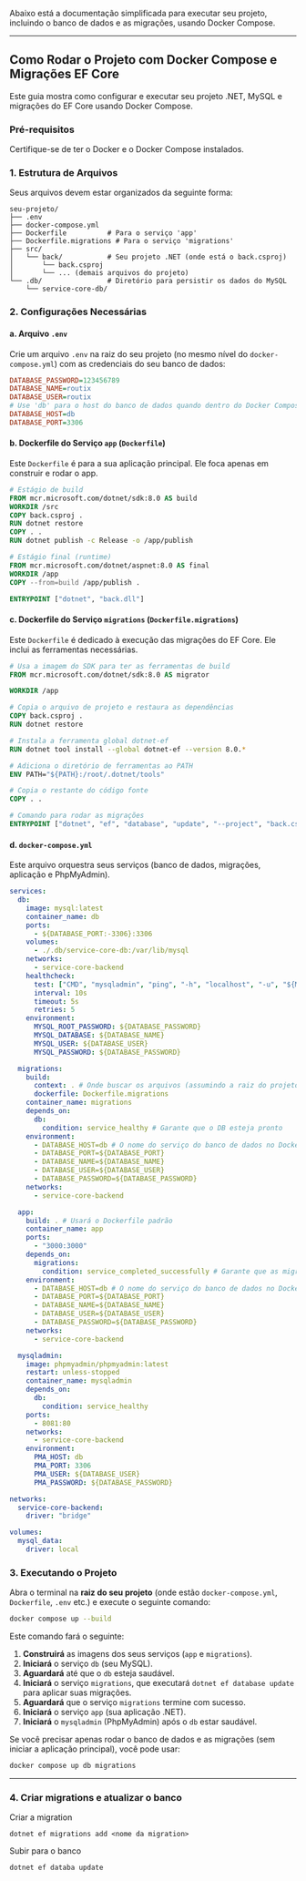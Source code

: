 Abaixo está a documentação simplificada para executar seu projeto, incluindo o banco de dados e as migrações, usando Docker Compose.

---

## Como Rodar o Projeto com Docker Compose e Migrações EF Core

Este guia mostra como configurar e executar seu projeto .NET, MySQL e migrações do EF Core usando Docker Compose.

### Pré-requisitos

Certifique-se de ter o Docker e o Docker Compose instalados.

### 1. Estrutura de Arquivos

Seus arquivos devem estar organizados da seguinte forma:

```
seu-projeto/
├── .env
├── docker-compose.yml
├── Dockerfile          # Para o serviço 'app'
├── Dockerfile.migrations # Para o serviço 'migrations'
├── src/
│   └── back/           # Seu projeto .NET (onde está o back.csproj)
│       └── back.csproj
│       └── ... (demais arquivos do projeto)
└── .db/                # Diretório para persistir os dados do MySQL
    └── service-core-db/
```

### 2. Configurações Necessárias

#### a. Arquivo `.env`

Crie um arquivo `.env` na raiz do seu projeto (no mesmo nível do `docker-compose.yml`) com as credenciais do seu banco de dados:

```ini
DATABASE_PASSWORD=123456789
DATABASE_NAME=routix
DATABASE_USER=routix
# Use 'db' para o host do banco de dados quando dentro do Docker Compose
DATABASE_HOST=db
DATABASE_PORT=3306
```

#### b. Dockerfile do Serviço `app` (`Dockerfile`)

Este `Dockerfile` é para a sua aplicação principal. Ele foca apenas em construir e rodar o app.

```dockerfile
# Estágio de build
FROM mcr.microsoft.com/dotnet/sdk:8.0 AS build
WORKDIR /src
COPY back.csproj .
RUN dotnet restore
COPY . .
RUN dotnet publish -c Release -o /app/publish

# Estágio final (runtime)
FROM mcr.microsoft.com/dotnet/aspnet:8.0 AS final
WORKDIR /app
COPY --from=build /app/publish .

ENTRYPOINT ["dotnet", "back.dll"]
```

#### c. Dockerfile do Serviço `migrations` (`Dockerfile.migrations`)

Este `Dockerfile` é dedicado à execução das migrações do EF Core. Ele inclui as ferramentas necessárias.

```dockerfile
# Usa a imagem do SDK para ter as ferramentas de build
FROM mcr.microsoft.com/dotnet/sdk:8.0 AS migrator

WORKDIR /app

# Copia o arquivo de projeto e restaura as dependências
COPY back.csproj .
RUN dotnet restore

# Instala a ferramenta global dotnet-ef
RUN dotnet tool install --global dotnet-ef --version 8.0.*

# Adiciona o diretório de ferramentas ao PATH
ENV PATH="${PATH}:/root/.dotnet/tools"

# Copia o restante do código fonte
COPY . .

# Comando para rodar as migrações
ENTRYPOINT ["dotnet", "ef", "database", "update", "--project", "back.csproj"]
```

#### d. `docker-compose.yml`

Este arquivo orquestra seus serviços (banco de dados, migrações, aplicação e PhpMyAdmin).

```yaml
services:
  db:
    image: mysql:latest
    container_name: db
    ports:
      - ${DATABASE_PORT:-3306}:3306
    volumes:
      - ./.db/service-core-db:/var/lib/mysql
    networks:
      - service-core-backend
    healthcheck:
      test: ["CMD", "mysqladmin", "ping", "-h", "localhost", "-u", "${MYSQL_USER}", "-p${MYSQL_PASSWORD}"]
      interval: 10s
      timeout: 5s
      retries: 5
    environment:
      MYSQL_ROOT_PASSWORD: ${DATABASE_PASSWORD}
      MYSQL_DATABASE: ${DATABASE_NAME}
      MYSQL_USER: ${DATABASE_USER}
      MYSQL_PASSWORD: ${DATABASE_PASSWORD}

  migrations:
    build:
      context: . # Onde buscar os arquivos (assumindo a raiz do projeto)
      dockerfile: Dockerfile.migrations
    container_name: migrations
    depends_on:
      db:
        condition: service_healthy # Garante que o DB esteja pronto
    environment:
      - DATABASE_HOST=db # O nome do serviço do banco de dados no Docker
      - DATABASE_PORT=${DATABASE_PORT}
      - DATABASE_NAME=${DATABASE_NAME}
      - DATABASE_USER=${DATABASE_USER}
      - DATABASE_PASSWORD=${DATABASE_PASSWORD}
    networks:
      - service-core-backend

  app:
    build: . # Usará o Dockerfile padrão
    container_name: app
    ports:
      - "3000:3000"
    depends_on:
      migrations:
        condition: service_completed_successfully # Garante que as migrações rodaram
    environment:
      - DATABASE_HOST=db # O nome do serviço do banco de dados no Docker
      - DATABASE_PORT=${DATABASE_PORT}
      - DATABASE_NAME=${DATABASE_NAME}
      - DATABASE_USER=${DATABASE_USER}
      - DATABASE_PASSWORD=${DATABASE_PASSWORD}
    networks:
      - service-core-backend

  mysqladmin:
    image: phpmyadmin/phpmyadmin:latest
    restart: unless-stopped
    container_name: mysqladmin
    depends_on:
      db:
        condition: service_healthy
    ports:
      - 8081:80
    networks:
      - service-core-backend
    environment:
      PMA_HOST: db
      PMA_PORT: 3306
      PMA_USER: ${DATABASE_USER}
      PMA_PASSWORD: ${DATABASE_PASSWORD}

networks:
  service-core-backend:
    driver: "bridge"

volumes:
  mysql_data:
    driver: local
```

### 3. Executando o Projeto

Abra o terminal na **raiz do seu projeto** (onde estão `docker-compose.yml`, `Dockerfile`, `.env` etc.) e execute o seguinte comando:

```bash
docker compose up --build
```

Este comando fará o seguinte:

1.  **Construirá** as imagens dos seus serviços (`app` e `migrations`).
2.  **Iniciará** o serviço `db` (seu MySQL).
3.  **Aguardará** até que o `db` esteja saudável.
4.  **Iniciará** o serviço `migrations`, que executará `dotnet ef database update` para aplicar suas migrações.
5.  **Aguardará** que o serviço `migrations` termine com sucesso.
6.  **Iniciará** o serviço `app` (sua aplicação .NET).
7.  **Iniciará** o `mysqladmin` (PhpMyAdmin) após o `db` estar saudável.

Se você precisar apenas rodar o banco de dados e as migrações (sem iniciar a aplicação principal), você pode usar:

```bash
docker compose up db migrations
```

---

### 4. Criar migrations e atualizar o banco

Criar a migration
```
dotnet ef migrations add <nome da migration>
```

Subir para o banco
```
dotnet ef databa update 
```